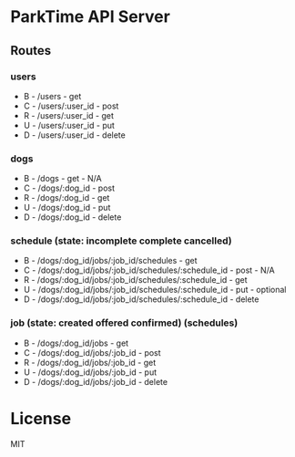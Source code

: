 # ParkTime API Server

## Routes

### users
* B - /users - get
* C - /users/:user_id - post
* R - /users/:user_id - get
* U - /users/:user_id - put
* D - /users/:user_id - delete

### dogs
* B - /dogs - get - N/A
* C - /dogs/:dog_id - post
* R - /dogs/:dog_id - get
* U - /dogs/:dog_id - put
* D - /dogs/:dog_id - delete

### schedule (state: incomplete complete cancelled)
* B - /dogs/:dog_id/jobs/:job_id/schedules - get
* C - /dogs/:dog_id/jobs/:job_id/schedules/:schedule_id - post - N/A
* R - /dogs/:dog_id/jobs/:job_id/schedules/:schedule_id - get
* U - /dogs/:dog_id/jobs/:job_id/schedules/:schedule_id - put - optional
* D - /dogs/:dog_id/jobs/:job_id/schedules/:schedule_id - delete

### job (state: created offered confirmed) (schedules)
* B - /dogs/:dog_id/jobs - get 
* C - /dogs/:dog_id/jobs/:job_id - post 
* R - /dogs/:dog_id/jobs/:job_id - get
* U - /dogs/:dog_id/jobs/:job_id - put
* D - /dogs/:dog_id/jobs/:job_id - delete

# License

MIT
